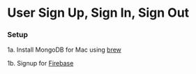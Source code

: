 User Sign Up, Sign In, Sign Out
=




### Setup

1a. Install MongoDB for Mac using [brew](https://docs.mongodb.org/manual/tutorial/install-mongodb-on-os-x/)

1b. Signup for [Firebase](https://www.firebase.com/)



